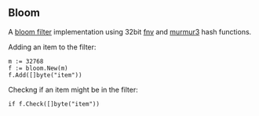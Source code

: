 ## Bloom
A [bloom filter](https://en.wikipedia.org/wiki/Bloom_filter) implementation using 32bit [fnv](https://en.wikipedia.org/wiki/Fowler%E2%80%93Noll%E2%80%93Vo_hash_function) and [murmur3](https://en.wikipedia.org/wiki/MurmurHash) hash functions.

Adding an item to the filter:

    m := 32768
    f := bloom.New(m)
    f.Add([]byte("item"))

Checkng if an item might be in the filter:

    if f.Check([]byte("item"))